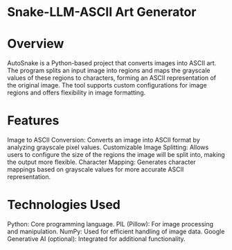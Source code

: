 # Snake-LLM-ASCII Art Generator

# Overview
AutoSnake is a Python-based project that converts images into ASCII art. The program splits an input image into regions and maps the grayscale values of these regions to characters, forming an ASCII representation of the original image. The tool supports custom configurations for image regions and offers flexibility in image formatting.

# Features
Image to ASCII Conversion: Converts an image into ASCII format by analyzing grayscale pixel values.
Customizable Image Splitting: Allows users to configure the size of the regions the image will be split into, making the output more flexible.
Character Mapping: Generates character mappings based on grayscale values for more accurate ASCII representation.

# Technologies Used
Python: Core programming language.
PIL (Pillow): For image processing and manipulation.
NumPy: Used for efficient handling of image data.
Google Generative AI (optional): Integrated for additional functionality.
